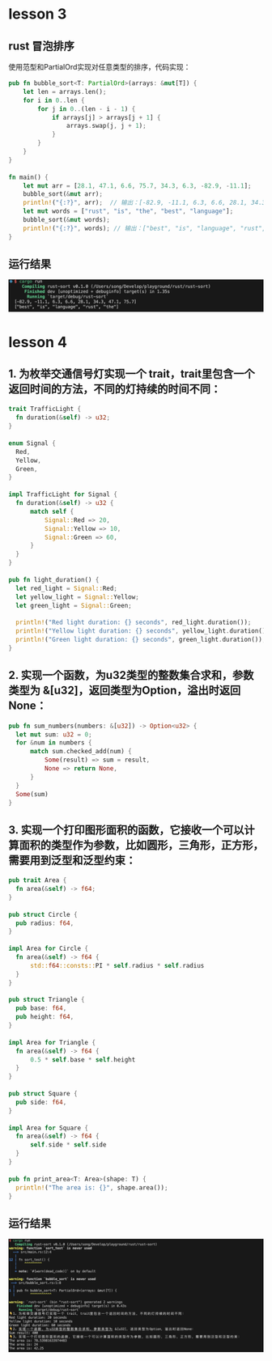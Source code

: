 # lesson 3
## rust 冒泡排序
使用范型和PartialOrd实现对任意类型的排序，代码实现：

```rust
pub fn bubble_sort<T: PartialOrd>(arrays: &mut[T]) {
    let len = arrays.len();
    for i in 0..len {
        for j in 0..(len - i - 1) {
            if arrays[j] > arrays[j + 1] {
                arrays.swap(j, j + 1);
            }
        }
    }
}

fn main() {
    let mut arr = [28.1, 47.1, 6.6, 75.7, 34.3, 6.3, -82.9, -11.1];
    bubble_sort(&mut arr);
    println!("{:?}", arr);  // 输出：[-82.9, -11.1, 6.3, 6.6, 28.1, 34.3, 47.1, 75.7]
    let mut words = ["rust", "is", "the", "best", "language"];
    bubble_sort(&mut words);
    println!("{:?}", words); // 输出：["best", "is", "language", "rust", "the"]
}
```

## 运行结果
![运行结果](./result.jpg)

# lesson 4
## 1. 为枚举交通信号灯实现一个 trait，trait里包含一个返回时间的方法，不同的灯持续的时间不同：
```rust
trait TrafficLight {
  fn duration(&self) -> u32;
}

enum Signal {
  Red,
  Yellow,
  Green,
}

impl TrafficLight for Signal {
  fn duration(&self) -> u32 {
      match self {
          Signal::Red => 20,
          Signal::Yellow => 10,
          Signal::Green => 60,
      }
  }
}

pub fn light_duration() {
  let red_light = Signal::Red;
  let yellow_light = Signal::Yellow;
  let green_light = Signal::Green;

  println!("Red light duration: {} seconds", red_light.duration());
  println!("Yellow light duration: {} seconds", yellow_light.duration());
  println!("Green light duration: {} seconds", green_light.duration());
}
```
## 2. 实现一个函数，为u32类型的整数集合求和，参数类型为 &[u32]，返回类型为Option，溢出时返回None：
```rust
pub fn sum_numbers(numbers: &[u32]) -> Option<u32> {
  let mut sum: u32 = 0;
  for &num in numbers {
      match sum.checked_add(num) {
          Some(result) => sum = result,
          None => return None,
      }
  }
  Some(sum)
}
```
## 3. 实现一个打印图形面积的函数，它接收一个可以计算面积的类型作为参数，比如圆形，三角形，正方形，需要用到泛型和泛型约束：
```rust
pub trait Area {
  fn area(&self) -> f64;
}

pub struct Circle {
  pub radius: f64,
}

impl Area for Circle {
  fn area(&self) -> f64 {
      std::f64::consts::PI * self.radius * self.radius
  }
}

pub struct Triangle {
  pub base: f64,
  pub height: f64,
}

impl Area for Triangle {
  fn area(&self) -> f64 {
      0.5 * self.base * self.height
  }
}

pub struct Square {
  pub side: f64,
}

impl Area for Square {
  fn area(&self) -> f64 {
      self.side * self.side
  }
}

pub fn print_area<T: Area>(shape: T) {
  println!("The area is: {}", shape.area());
}
```
## 运行结果
![运行结果](./lesson-4.jpg)